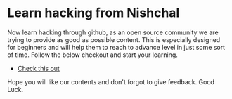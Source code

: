 # Learn hacking from Nishchal

Now learn hacking through github, as an open source community we are trying to provide as good as possible content. This is especially designed for beginners and will help them to reach to advance level in just some sort of time. Follow the below checkout and start your learning.

- [Check this out](https://www.youtube.com/watch?v=dQw4w9WgXcQ)

Hope you will like our contents and don't forgot to give feedback. Good Luck.
